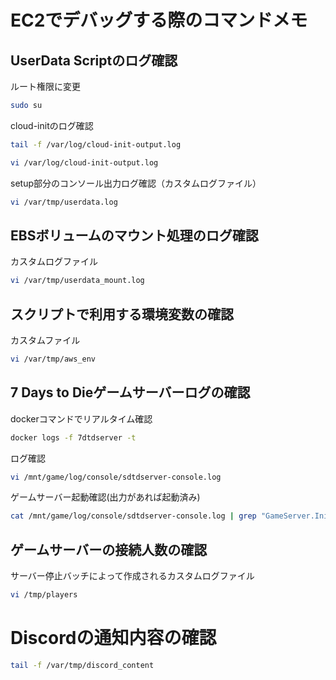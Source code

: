 # EC2でデバッグする際のコマンドメモ

## UserData Scriptのログ確認

ルート権限に変更

```sh
sudo su
```

cloud-initのログ確認

```sh
tail -f /var/log/cloud-init-output.log
```

```sh
vi /var/log/cloud-init-output.log
```

setup部分のコンソール出力ログ確認（カスタムログファイル）

```sh
vi /var/tmp/userdata.log
```

## EBSボリュームのマウント処理のログ確認

カスタムログファイル

```sh
vi /var/tmp/userdata_mount.log
```

## スクリプトで利用する環境変数の確認

カスタムファイル

```sh
vi /var/tmp/aws_env
```

## 7 Days to Dieゲームサーバーログの確認

dockerコマンドでリアルタイム確認

```sh
docker logs -f 7dtdserver -t
```

ログ確認

```sh
vi /mnt/game/log/console/sdtdserver-console.log
```

ゲームサーバー起動確認(出力があれば起動済み)

```sh
cat /mnt/game/log/console/sdtdserver-console.log | grep "GameServer.Init successful"
```

## ゲームサーバーの接続人数の確認

サーバー停止バッチによって作成されるカスタムログファイル

```sh
vi /tmp/players
```

# Discordの通知内容の確認

```sh
tail -f /var/tmp/discord_content
```
